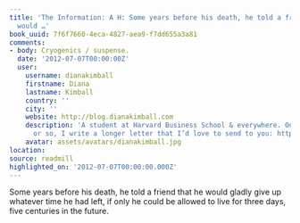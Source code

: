 ```yaml
---
title: 'The Information: A H: Some years before his death, he told a friend that he
  would …'
book_uuid: 7f6f7660-4eca-4827-aea9-f7dd655a3a81
comments:
- body: Cryogenics / suspense.
  date: '2012-07-07T00:00:00Z'
  user:
    username: dianakimball
    firstname: Diana
    lastname: Kimball
    country: ''
    city: ''
    website: http://blog.dianakimball.com
    description: 'A student at Harvard Business School & everywhere. Once a month
      or so, I write a longer letter that I’d love to send to you: http://expertnovice.com'
    avatar: assets/avatars/dianakimball.jpg
location: 
source: readmill
highlighted_on: '2012-07-07T00:00:00.000Z'
---
```


Some years before his death, he told a friend that he would gladly give up whatever time he had left, if only he could be allowed to live for three days, five centuries in the future.